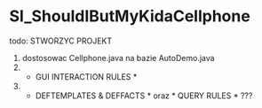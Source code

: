 # SI_ShouldIButMyKidaCellphone

todo:
STWORZYC PROJEKT
1. dostosowac Cellphone.java na bazie AutoDemo.java
2. * GUI INTERACTION RULES *
3. * DEFTEMPLATES & DEFFACTS * oraz * QUERY RULES * ???
